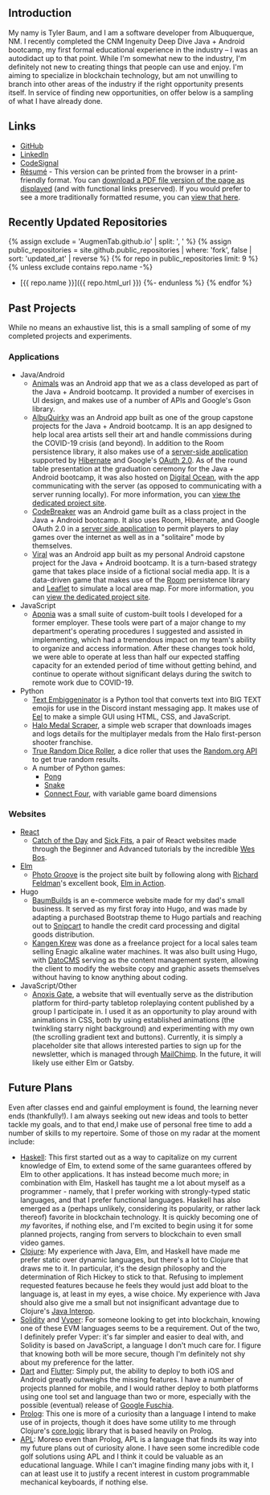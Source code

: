 ## Introduction

My namy is Tyler Baum, and I am a software developer from Albuquerque, NM. I recently completed the CNM Ingenuity Deep Dive Java + Android bootcamp, my first formal educational experience in the industry &ndash; I was an autodidact up to that point. While I'm somewhat new to the industry, I'm definitely not new to creating things that people can use and enjoy. I'm aiming to specialize in blockchain technology, but am not unwilling to branch into other areas of the industry if the right opportunity presents itself. In service of finding new opportunities, on offer below is a sampling of what I have already done.

## Links

* [GitHub](https://github.com/AugmenTab)
* [LinkedIn](https://www.linkedin.com/in/thebaum)
* [CodeSignal](https://app.codesignal.com/profile/augmentab)
* [Résumé](/resume) - This version can be printed from the browser in a print-friendly format. You can [download a PDF file version of the page as displayed](pdf/resume.pdf) (and with functional links preserved). If you would prefer to see a more traditionally formatted resume, you can [view that here](pdf/resume-trad.pdf).

## Recently Updated Repositories
{% assign exclude = 'AugmenTab.github.io' | split: ', ' %}
{% assign public_repositories = site.github.public_repositories | where: 'fork', false | sort: 'updated_at' | reverse %}
{% for repo in public_repositories limit: 9 %}
  {% unless exclude contains repo.name -%}
* [{{ repo.name }}]({{ repo.html_url }})
  {%- endunless %}
{% endfor %}

## Past Projects

While no means an exhaustive list, this is a small sampling of some of my completed projects and experiments.

### Applications

* Java/Android
    * [Animals](https://github.com/AugmenTab/animals) was an Android app that we as a class developed as part of the Java + Android bootcamp. It provided a number of exercises in UI design, and makes use of a number of APIs and Google's Gson library.
    * [AlbuQuirky](https://github.com/albuquirky/albuquirky) was an Android app built as one of the group capstone projects for the Java + Android bootcamp. It is an app designed to help local area artists sell their art and handle commissions during the COVID-19 crisis (and beyond). In addition to the Room persistence library, it also makes use of a [server-side application](https://github.com/albuquirky/albuquirky-service) supported by [Hibernate](https://hibernate.org/orm/documentation/5.4/) and Google's [OAuth 2.0](https://developers.google.com/identity/protocols/oauth2). As of the round table presentation at the graduation ceremony for the Java + Android bootcamp, it was also hosted on [Digital Ocean](https://www.digitalocean.com/), with the app communicating with the server (as opposed to communicating with a server running locally). For more information, you can [view the dedicated project site](https://albuquirky.github.io/).
    * [CodeBreaker](https://github.com/AugmenTab/codebreaker-android-v2) was an Android game built as a class project in the Java + Android bootcamp. It also uses Room, Hibernate, and Google OAuth 2.0 in a [server side application](https://github.com/AugmenTab/codebreaker-service-v2) to permit players to play games over the internet as well as in a "solitaire" mode by themselves.
    * [Viral](https://github.com/AugmenTab/viral) was an Android app built as my personal Android capstone project for the Java + Android bootcamp. It is a turn-based strategy game that takes place inside of a fictional social media app. It is a data-driven game that makes use of the [Room](https://developer.android.com/topic/libraries/architecture/room) persistence library and [Leaflet](https://leafletjs.com/reference-1.7.1.html) to simulate a local area map. For more information, you can [view the dedicated project site](https://augmentab.github.io/viral/).
* JavaScript
    * [Aponia](https://github.com/AugmenTab/work-tools) was a small suite of custom-built tools I developed for a former employer. These tools were part of a major change to my department's operating procedures I suggested and assisted in implementing, which had a tremendous impact on my team's ability to organize and access information. After these changes took hold, we were able to operate at less than half our expected staffing capacity for an extended period of time without getting behind, and continue to operate without significant delays during the switch to remote work due to COVID-19.
* Python
    * [Text Embiggeninator](https://github.com/AugmenTab/text-embiggeninator) is a Python tool that converts text into BIG TEXT emojis for use in the Discord instant messaging app. It makes use of [Eel](https://github.com/samuelhwilliams/Eel) to make a simple GUI using HTML, CSS, and JavaScript.
    * [Halo Medal Scraper](https://github.com/AugmenTab/halo-medal-scraper), a simple web scraper that downloads images and logs details for the multiplayer medals from the Halo first-person shooter franchise.
    * [True Random Dice Roller](https://github.com/AugmenTab/true-random-dice-roller), a dice roller that uses the [Random.org API](https://api.random.org/features) to get true random results.
    * A number of Python games:
        * [Pong](https://github.com/AugmenTab/py-pong)
        * [Snake](https://github.com/AugmenTab/py-snake)
        * [Connect Four](https://github.com/AugmenTab/py-connect-four), with variable game board dimensions

### Websites

* [React](https://github.com/AugmenTab/react-studies)
    * [Catch of the Day](https://github.com/AugmenTab/react-studies/tree/master/wes-bos/beginner/catch-of-the-day) and [Sick Fits](https://github.com/AugmenTab/react-studies/tree/master/wes-bos/advanced/sick-fits), a pair of React websites made through the Beginner and Advanced tutorials by the incredible [Wes Bos](https://wesbos.com/about).
* [Elm](https://github.com/AugmenTab/elm-studies)
    * [Photo Groove](https://github.com/AugmenTab/elm-studies/tree/main/photogroove) is the project site built by following along with [Richard Feldman](https://github.com/rtfeldman)'s excellent book, [Elm in Action](https://www.amazon.com/Elm-Action-Richard-Feldman/dp/1617294047/ref=sr_1_1?dchild=1&keywords=elm+in+action&qid=1610332687&sr=8-1).
* Hugo
    * [BaumBuilds](https://www.baumbuilds.com/) is an e-commerce website made for my dad's small business. It served as my first foray into Hugo, and was made by adapting a purchased Bootstrap theme to Hugo partials and reaching out to [Snipcart](https://docs.snipcart.com/v3/) to handle the credit card processing and digital goods distribution.
    * [Kangen Krew](https://kangenkrew.com/) was done as a freelance project for a local sales team selling Enagic alkaline water machines. It was also built using Hugo, with [DatoCMS](https://www.datocms.com/docs) serving as the content management system, allowing the client to modify the website copy and graphic assets themselves without having to know anything about coding.
* JavaScript/Other
    * [Anoxis Gate](https://anoxisgate.com/), a website that will eventually serve as the distribution platform for third-party tabletop roleplaying content published by a group I participate in. I used it as an opportunity to play around with animations in CSS, both by using established animations (the twinkling starry night background) and experimenting with my own (the scrolling gradient text and buttons). Currently, it is simply a placeholder site that allows interested parties to sign up for the newsletter, which is managed through [MailChimp](https://mailchimp.com/developer/). In the future, it will likely use either Elm or Gatsby.

## Future Plans

Even after classes end and gainful employment is found, the learning never ends (thankfully!). I am always seeking out new ideas and tools to better tackle my goals, and to that end,I make use of personal free time to add a number of skills to my repertoire. Some of those on my radar at the moment include:

* [Haskell](https://www.haskell.org/): This first started out as a way to capitalize on my current knowledge of Elm, to extend some of the same guarantees offered by Elm to other applications. It has instead become much more; in combination with Elm, Haskell has taught me a lot about myself as a programmer - namely, that I prefer working with strongly-typed static languages, and that I prefer functional languages. Haskell has also emerged as a (perhaps unlikely, considering its popularity, or rather lack thereof) favorite in blockchain technology. It is quickly becoming one of *my* favorites, if nothing else, and I'm excited to begin using it for some planned projects, ranging from servers to blockchain to even small video games.
* [Clojure](https://clojure.org/): My experience with Java, Elm, and Haskell have made me prefer static over dynamic languages, but there's a lot to Clojure that draws me to it. In particular, it's the design philosophy and the determination of Rich Hickey to stick to that. Refusing to implement requested features because he feels they would just add bloat to the language is, at least in my eyes, a wise choice. My experience with Java should also give me a small but not insignificant advantage due to Clojure's [Java Interop](https://clojure.org/reference/java_interop).
* [Solidity](https://docs.soliditylang.org/en/v0.8.2/) and [Vyper](https://vyper.readthedocs.io/en/stable/): For someone looking to get into blockchain, knowing one of these EVM languages seems to be a requirement. Out of the two, I definitely prefer Vyper: it's far simpler and easier to deal with, and Solidity is based on JavaScript, a language I don't much care for. I figure that knowing both will be more secure, though I'm definitely not shy about my preference for the latter.
* [Dart](https://dart.dev/) and [Flutter](https://flutter.dev/): Simply put, the ability to deploy to both iOS and Android greatly outweighs the missing features. I have a number of projects planned for mobile, and I would rather deploy to both platforms using one tool set and language than two or more, especially with the possible (eventual) release of [Google Fuschia](https://fuchsia.dev/fuchsia-src/development).
* [Prolog](https://www.swi-prolog.org/): This one is more of a curiosity than a language I intend to make use of in projects, though it does have some utility to me through Clojure's [core.logic](https://github.com/clojure/core.logic) library that is based heavily on Prolog.
* [APL](https://tryapl.org/): Moreso even than Prolog, APL is a language that finds its way into my future plans out of curiosity alone. I have seen some incredible code golf solutions using APL and I think it could be valuable as an educational language. While I can't imagine finding many jobs with it, I can at least use it to justify a recent interest in custom programmable mechanical keyboards, if nothing else.